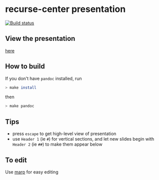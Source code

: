 # recurse-center presentation

[![Build status](https://travis-ci.org/f-o-a-m/recurse-presentation.svg?branch=master)](https://travis-ci.org/f-o-a-m/recurse-presentation?branch=master)

## View the presentation

[here](https://f-o-a-m.github.io/recurse-presentation/)

## How to build

If you don't have `pandoc` installed, run

```bash
> make install
```

then

```bash
> make pandoc
```

## Tips

- press `escape` to get high-level view of presentation
- use `Header 1` (ie `#`) for vertical sections, and let new slides begin with `Header 2` (ie `##`) to make them appear below

## To edit

Use [marp](https://yhatt.github.io/marp/) for easy editing
